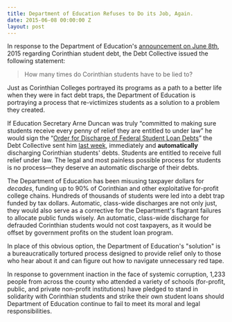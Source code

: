 ```yaml
---
title: Department of Education Refuses to Do its Job, Again.
date: 2015-06-08 00:00:00 Z
layout: post
---
```


In response to the Department of Education's [announcement on June 8th](http://www.ed.gov/blog/2015/06/debt-relief-for-corinthian-colleges-students/), 2015 regarding Corinthian student debt, the Debt Collective issued the following statement:

>How many times do Corinthian students have to be lied to?
>
Just as Corinthian Colleges portrayed its programs as a path to a better life when they were in fact debt traps, the Department of Education is portraying a process that re-victimizes students as a solution to a problem they created.
>
If Education Secretary Arne Duncan was truly  “committed to making sure students receive every penny of relief they are entitled to under law” he would sign the “[Order for Discharge of Federal Student Loan Debts](http://t.co/Xyj8loInux)” the Debt Collective sent him [last week](http://blog.debtcollective.org/student-debtors-join-solidarity-strike-threat-in-support-of-corinthian-students/), immediately and **automatically** discharging Corinthian students' debts. Students are entitled to receive full relief under law. The legal and most painless possible process for students is no process—they deserve an automatic discharge of their debts.
>
The Department of Education has been misusing taxpayer dollars for *decades*, funding up to 90% of Corinthian and other exploitative for-profit college chains. Hundreds of thousands of students were led into a debt trap funded by tax dollars. Automatic, class-wide discharges are not only just, they would also serve as a corrective for the Department's flagrant failures to allocate public funds wisely. An automatic, class-wide discharge for defrauded Corinthian students would not cost taxpayers, as it would be offset by government profits on the student loan program.
>
In place of this obvious option, the Department of Education's "solution" is a bureaucratically tortured process designed to provide relief only to those who hear about it and can figure out how to navigate unnecessary red tape. 
>
>
In response to government inaction in the face of systemic corruption, 1,233 people from across the county who attended a variety of schools (for-profit, public, and private non-profit institutions) have pledged to stand in solidarity with Corinthian students and strike their own student loans should Department of Education continue to fail to meet its moral and legal responsibilities.